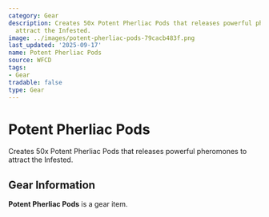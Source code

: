 ```yaml
---
category: Gear
description: Creates 50x Potent Pherliac Pods that releases powerful pheromones to
  attract the Infested.
image: ../images/potent-pherliac-pods-79cacb483f.png
last_updated: '2025-09-17'
name: Potent Pherliac Pods
source: WFCD
tags:
- Gear
tradable: false
type: Gear
---
```


# Potent Pherliac Pods

Creates 50x Potent Pherliac Pods that releases powerful pheromones to attract the Infested.

## Gear Information

**Potent Pherliac Pods** is a gear item.

